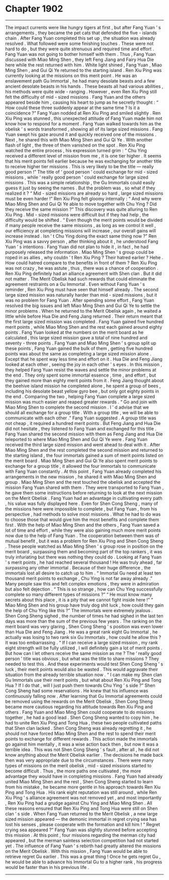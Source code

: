 
# Chapter 1902


---

The impact currents were like hungry tigers at first , but after Fang Yuan ’ s arrangements , they became the pet cats that defended the five - islands chain . After Fang Yuan completed this set up , the situation was already resolved .
What followed were some finishing touches .
These were not hard to do , but they were quite strenuous and required time and effort .
Fang Yuan was not going to bother himself with them .
Thus , Fang Yuan discussed with Miao Ming Shen , they left Feng Jiang and Fairy Hua Die here while the rest returned with him .
White light shined , Fang Yuan , Miao Ming Shen , and Gui Qi Ye returned to the starting island .
Ren Xiu Ping was currently looking at the missions on this merit point .
He was an enslavement path Gu Immortal , he had many desolate beasts and a few ancient desolate beasts in his hands . These beasts all had various abilities , his methods were quite wide - ranging .
However , even Ren Xiu Ping still felt the difficulty of mid - sized missions .
Fang Yuan and the others appeared beside him , causing his heart to jump as he secretly thought : “ How could these three suddenly appear at the same time ? Is it a coincidence ?”
Fang Yuan nodded at Ren Xiu Ping and smiled slightly .
Ren Xiu Ping was stunned , this unexpected attitude of Fang Yuan made him not know how to respond for a moment .
Fang Yuan walked towards him as the obelisk ’ s words transformed , showing all of its large sized missions .
Fang Yuan swept his gaze around it and quickly received one of the missions .
Next , he shared this with Miao Ming Shen and Gui Qi Ye .
With another flash of light , the three of them vanished on the spot .
Ren Xiu Ping watched the entire process , his expression turned grim : “ Chu Ying received a different level of mission from me , it is one tier higher . It seems that his merit points fell earlier because he was exchanging for another title to receive higher tier missions . This is very likely to be the title — really good person !”
The title of ‘ good person ’ could exchange for mid - sized missions , while ‘ really good person ’ could exchange for large sized missions .
This was a simple relationship , the Gu Immortals could easily guess it just by seeing the names .
But the problem was , so what if they realized it ?
“ Mid - sized missions are already so hard , large sized missions must be even harder !” Ren Xiu Ping felt gloomy internally : “ And why were Miao Ming Shen and Gui Qi Ye able to move together with Chu Ying ? Did they receive the same mission ?”
This discovery was quite alluring to Ren Xiu Ping .
Mid - sized missions were difficult but if they had help , the difficulty would be shifted .
“ Even though the merit points would be divided if many people receive the same missions , as long as we control it well , our efficiency at completing missions will increase , our overall gains will increase instead . Isn ’ t Chu Ying doing the exact same thing now ?”
Ren Xiu Ping was a savvy person , after thinking about it , he understood Fang Yuan ’ s intentions .
Fang Yuan did not plan to hide it , in fact , he had purposely released the information .
Miao Ming Shen ’ s group could be roped in as allies , why couldn ’ t Ren Xiu Ping ?
Their hatred earlier ?
Hehe .
How could hatred compare to the benefits in front of them ?
Ren Xiu Ping was not crazy , he was astute , thus , there was a chance of cooperation .
Ren Xiu Ping definitely had an alliance agreement with Shen clan .
But it did not matter .
The Merit Obelisk had such rewards that could eliminate the agreement restraints on a Gu Immortal .
Even without Fang Yuan ’ s reminder , Ren Xiu Ping must have seen that himself already .
The second large sized mission was naturally harder than mid - sized missions , but it was no problem for Fang Yuan .
After spending some effort , Fang Yuan resolved the big issues and left Miao Ming Shen and Gui Qi Ye to settle the minor problems .
When he returned to the Merit Obelisk again , he waited a little while before Hua Die and Feng Jiang returned .
Their return meant that the first large sized mission was completed .
Fang Yuan gained five hundred merit points , while Miao Ming Shen and the rest each gained around eighty points .
Fang Yuan looked at the numbers on the merit board as he calculated , this large sized mission gave a total of nine hundred and seventy - three points .
Fang Yuan and Miao Ming Shen ’ s group split up these points , Fang Yuan gained the bulk of them , getting five hundred points was about the same as completing a large sized mission alone .
Except that he spent way less time and effort on it .
Hua Die and Feng Jiang looked at each other , seeing the joy in each other ’ s eyes .
In this mission , they helped Fang Yuan resist the waves and settle the minor problems at the end . They only spent some immortal essence , time , and effort , but they gained more than eighty merit points from it .
Feng Jiang thought about the beehive island mission he completed alone , he spent a group of bees , including his desolate beast yellow gyro bee , but only got eighty points in the end .
Comparing the two , helping Fang Yuan complete a large sized mission was much easier and reaped greater rewards .
“ Go and join with Miao Ming Shen to complete the second mission . I ’ d advise that we should all exchange for a group title . With a group title , we will be able to communicate with each other .” Fang Yuan suggested .
A group title was not cheap , it required a hundred merit points .
But Feng Jiang and Hua Die did not hesitate , they listened to Fang Yuan and exchanged for this title .
Fang Yuan shared the second mission with them as Feng Jiang and Hua Die teleported to where Miao Ming Shen and Gui Qi Ye were .
Fang Yuan received the third large sized mission and went ahead to deal with it .
After Miao Ming Shen and the rest completed the second mission and returned to the starting island , the four immortals gained a sum of merit points listed on the merit board .
Miao Ming Shen and Gui Qi Ye also spent merit points to exchange for a group title , it allowed the four immortals to communicate with Fang Yuan constantly .
At this point , Fang Yuan already completed his arrangements in the new mission , he shared it with Miao Ming Shen and group .
Miao Ming Shen and the rest touched the obelisk and accepted the mission Fang Yuan shared with them .
They were transported to Fang Yuan , he gave them some instructions before returning to look at the next mission on the Merit Obelisk .
Fang Yuan had an advantage in cultivating every path , his value was fully displayed here .
Even for Shen Cong Sheng , many of the missions here were impossible to complete , but Fang Yuan , from his perspective , had methods to solve most missions . What he had to do was to choose those that would give him the most benefits and complete them first .
With the help of Miao Ming Shen and the others , Fang Yuan saved a lot of time and effort , while they were also gaining much more merit points now due to the help of Fang Yuan .
The cooperation between them was of mutual benefit , but it was a problem for Ren Xiu Ping and Shen Cong Sheng .
These people watched as Miao Ming Shen ’ s group rose in position on the merit board , surpassing them and becoming part of the top rankers , it was truly infuriating but there was nothing they could do .
Looking at Fang Yuan ’ s merit points , he had reached several thousand ! He was truly ahead , far surpassing any other immortal .
Because of their huge difference , the immortals lost all desire to catch up to him .
“ Immortal Gu need at least ten thousand merit points to exchange , Chu Ying is not far away already .” Many people saw this and felt complex emotions , they were in admiration but also felt dejection .
“ This is so strange , how can Chu Ying successfully complete so many different types of missions ?”
“ He must know many secrets about this place , it is a pity that we cannot fight inside here !”
“ Miao Ming Shen and his group have truly dog shit luck , how could they gain the help of Chu Ying like this ?”
The immortals were extremely jealous .
Shen Cong Sheng sighed , the number of times he had sighed in the last ten days was more than the sum of the previous few years .
The ranking on the merit board was very glaring , Shen Cong Sheng ’ s position was even lower than Hua Die and Feng Jiang .
He was a great rank eight Gu Immortal , he actually was losing to two rank six Gu Immortals , how could he allow this ? It was too embarrassing .
“ If I can receive a large sized mission , my rank eight strength will be fully utilized , I will definitely gain a lot of merit points . But how can I let others receive the same mission as me ?
The ‘ really good person ’ title was obvious , but what was the title to share missions ?
They needed to test this .
And these experiments would test Shen Cong Sheng ’ s luck , their merit points would also be wasted .
This would aggravate their situation from the already terrible situation now .
“ I can make my Shen clan Gu Immortals use their merit points , but what about Ren Xiu Ping and Tong Hua ? If I do that , will I just push them towards Chu Ying ’ s side ?”
Shen Cong Sheng had some reservations .
He knew that his influence was continuously falling now .
After learning that Gu Immortal agreements could be removed using the rewards on the Merit Obelisk , Shen Cong Sheng became more cautious regarding his attitude towards Ren Xiu Ping and others .
Fang Yuan and Miao Ming Shen could cooperate to do missions together , he had a good lead .
Shen Cong Sheng wanted to copy him , he had to unite Ren Xiu Ping and Tong Hua , these two people cultivated paths that Shen clan lacked .
Shen Cong Sheng was already regretting it , he should not have forced Miao Ming Shen and the rest to spend their merit points to exchange for different rewards .
This action made the immortals go against him mentally , it was a wise action back then , but now it was a terrible idea .
This was not Shen Cong Sheng ’ s fault , after all , he did not know anything about the Merit Obelisk earlier .
The decisions he made back then was very appropriate due to the circumstances .
There were many types of missions on the merit obelisk , mid - sized missions started to become difficult .
Thus , the more paths one cultivated , the more advantage they would have in completing missions .
Fang Yuan had already united Miao Ming Shen and the rest , Shen Cong Sheng started to learn from his mistake , he became more gentle in his approach towards Ren Xiu Ping and Tong Hua .
His rank eight reputation was still around , while Ren Xiu Ping ’ s alliance agreement was not removed yet , and most importantly , Ren Xiu Ping had a grudge against Chu Ying and Miao Ming Shen .
All these reasons ensured that Ren Xiu Ping and Tong Hua were still on Shen clan ’ s side .
When Fang Yuan returned to the Merit Obelisk , a new large sized mission appeared — the demonic immortal in regret crying sea has lost his senses , please cooperate with the formation and kill him !
“ Regret crying sea appeared ?” Fang Yuan was slightly stunned before accepting this mission .
At this point , four missions regarding the merman city had appeared , but the merman saintess selection competition had not started yet .
The influence of Fang Yuan ’ s rebirth had greatly altered the missions on the Merit Obelisk .
With this mission , Fang Yuan would be able to retrieve regret Gu earlier .
This was a great thing !
Once he gets regret Gu , he would be able to advance his Immortal Gu to a higher rank , his progress would be faster than in his previous life .

---


